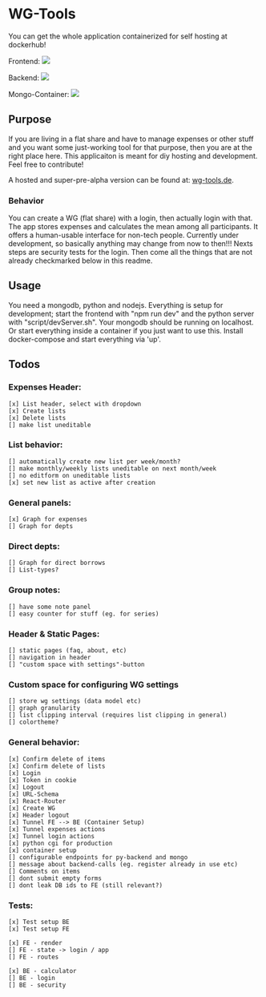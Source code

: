 # WG-Tools

You can get the whole application containerized for self hosting at dockerhub!

Frontend:
[![](https://badge.imagelayers.io/fixel/wg-tools:backend.svg)](https://imagelayers.io/?images=fixel/wg-tools:frontend 'Get your own badge on imagelayers.io')

Backend:
[![](https://badge.imagelayers.io/fixel/wg-tools:backend.svg)](https://imagelayers.io/?images=fixel/wg-tools:backend 'Get your own badge on imagelayers.io')

Mongo-Container:
[![](https://badge.imagelayers.io/fixel/wg-tools:mongo.svg)](https://imagelayers.io/?images=fixel/wg-tools:mongo 'Get your own badge on imagelayers.io')

## Purpose


If you are living in a flat share and have to manage expenses or other stuff and you want some just-working tool for that purpose, then you are at the right place here. This applicaiton is meant for diy hosting and development. Feel free to contribute!

A hosted and super-pre-alpha version can be found at: [wg-tools.de](http://wg-tools.de). 


### Behavior

You can create a WG (flat share) with a login, then actually login with that. The app stores expenses and calculates the mean among all participants. It offers a human-usable interface for non-tech people. Currently under development, so basically anything may change from now to then!!! Nexts steps are security tests for the login. Then come all the things that are not already checkmarked below in this readme.


## Usage

You need a mongodb, python and nodejs.
Everything is setup for development; start the frontend with "npm run dev" and the python server with "script/devServer.sh". Your mongodb should be running on localhost.
Or start everything inside a container if you just want to use this. Install docker-compose and start everything via 'up'.


## Todos

### Expenses Header:
    [x] List header, select with dropdown 
    [x] Create lists
    [x] Delete lists
    [] make list uneditable

### List behavior:
    [] automatically create new list per week/month?
    [] make monthly/weekly lists uneditable on next month/week
    [] no editform on uneditable lists
    [x] set new list as active after creation

### General panels:
    [x] Graph for expenses
    [] Graph for depts

### Direct depts:
	[] Graph for direct borrows
    [] List-types?


### Group notes:
	[] have some note panel
	[] easy counter for stuff (eg. for series)

### Header & Static Pages:
	[] static pages (faq, about, etc)
	[] navigation in header
	[] "custom space with settings"-button

### Custom space for configuring WG settings
	[] store wg settings (data model etc)
	[] graph granularity
	[] list clipping interval (requires list clipping in general)
	[] colortheme?


### General behavior:
	[x] Confirm delete of items
	[x] Confirm delete of lists
	[x] Login
	[x] Token in cookie
	[x] Logout
	[x] URL-Schema
	[x] React-Router
	[x] Create WG
	[x] Header logout
	[x] Tunnel FE --> BE (Container Setup)
	[x] Tunnel expenses actions
	[x] Tunnel login actions 
	[x] python cgi for production
	[x] container setup
	[] configurable endpoints for py-backend and mongo
	[] message about backend-calls (eg. register already in use etc)
	[] Comments on items
	[] dont submit empty forms
	[] dont leak DB ids to FE (still relevant?)


### Tests:

	[x] Test setup BE
	[x] Test setup FE

    [x] FE - render
    [] FE - state -> login / app
    [] FE - routes

    [x] BE - calculator
    [] BE - login
    [] BE - security
    

